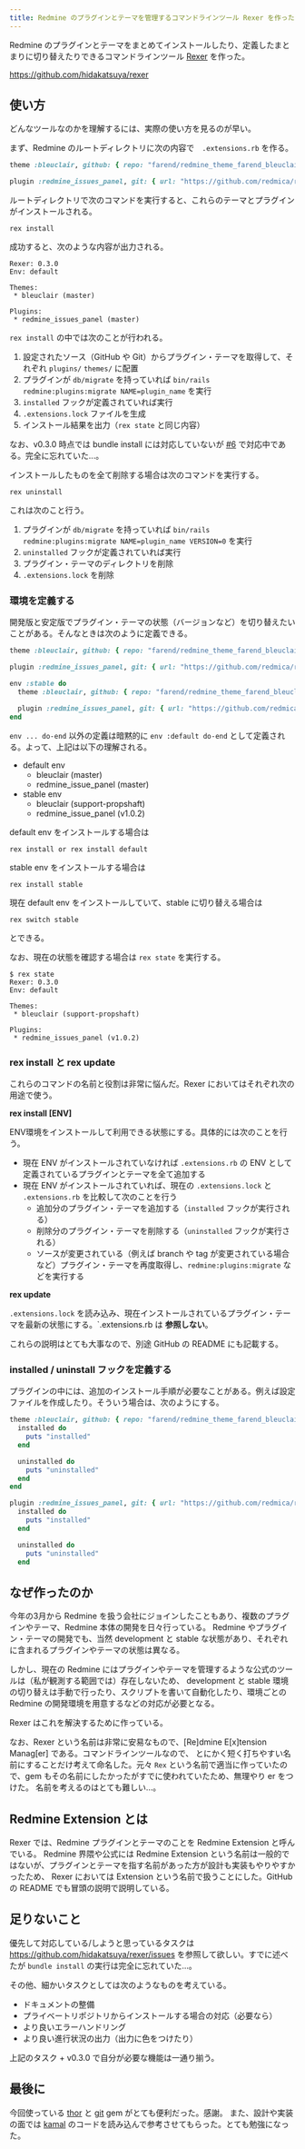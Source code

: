 ```yaml
---
title: Redmine のプラグインとテーマを管理するコマンドラインツール Rexer を作った
---
```


Redmine のプラグインとテーマをまとめてインストールしたり、定義したまとまりに切り替えたりできるコマンドラインツール [Rexer](https://github.com/hidakatsuya/rexer) を作った。

https://github.com/hidakatsuya/rexer

## 使い方

どんなツールなのかを理解するには、実際の使い方を見るのが早い。

まず、Redmine のルートディレクトリに次の内容で　`.extensions.rb` を作る。

```ruby
theme :bleuclair, github: { repo: "farend/redmine_theme_farend_bleuclair" }

plugin :redmine_issues_panel, git: { url: "https://github.com/redmica/redmine_issues_panel" }
```

ルートディレクトリで次のコマンドを実行すると、これらのテーマとプラグインがインストールされる。

```
rex install
```

成功すると、次のような内容が出力される。

```
Rexer: 0.3.0
Env: default

Themes:
 * bleuclair (master)

Plugins:
 * redmine_issues_panel (master)
```

`rex install` の中では次のことが行われる。

1. 設定されたソース（GitHub や Git）からプラグイン・テーマを取得して、それぞれ `plugins/` `themes/` に配置
2. プラグインが `db/migrate` を持っていれば `bin/rails redmine:plugins:migrate NAME=plugin_name` を実行
3. `installed` フックが定義されていれば実行
4. `.extensions.lock` ファイルを生成
5. インストール結果を出力（`rex state` と同じ内容）

なお、v0.3.0 時点では bundle install には対応していないが [#6](https://github.com/hidakatsuya/rexer/issues/6) で対応中である。完全に忘れていた...。

インストールしたものを全て削除する場合は次のコマンドを実行する。

```
rex uninstall
```

これは次のこと行う。

1. プラグインが `db/migrate` を持っていれば `bin/rails redmine:plugins:migrate NAME=plugin_name VERSION=0` を実行
2. `uninstalled` フックが定義されていれば実行
3. プラグイン・テーマのディレクトリを削除
4. `.extensions.lock` を削除

### 環境を定義する

開発版と安定版でプラグイン・テーマの状態（バージョンなど）を切り替えたいことがある。そんなときは次のように定義できる。

```ruby
theme :bleuclair, github: { repo: "farend/redmine_theme_farend_bleuclair" }

plugin :redmine_issues_panel, git: { url: "https://github.com/redmica/redmine_issues_panel" }

env :stable do
  theme :bleuclair, github: { repo: "farend/redmine_theme_farend_bleuclair", branch: "support-propshaft" }

  plugin :redmine_issues_panel, git: { url: "https://github.com/redmica/redmine_issues_panel", tag: "v1.0.2" }
end
````

`env ... do-end` 以外の定義は暗黙的に `env :default do-end` として定義される。よって、上記は以下の理解される。

* default env
  * bleuclair (master)
  * redmine_issue_panel (master)
* stable env
  * bleuclair (support-propshaft)
  * redmine_issue_panel (v1.0.2)

default env をインストールする場合は
```
rex install or rex install default
```

stable env をインストールする場合は
```
rex install stable
```

現在 default env をインストールしていて、stable に切り替える場合は
```
rex switch stable
```

とできる。

なお、現在の状態を確認する場合は `rex state` を実行する。

```
$ rex state
Rexer: 0.3.0
Env: default

Themes:
 * bleuclair (support-propshaft)

Plugins:
 * redmine_issues_panel (v1.0.2)
```

### rex install と rex update

これらのコマンドの名前と役割は非常に悩んだ。Rexer においてはそれぞれ次の用途で使う。

**rex install [ENV]**

ENV環境をインストールして利用できる状態にする。具体的には次のことを行う。

* 現在 ENV がインストールされていなければ `.extensions.rb` の ENV として定義されているプラグインとテーマを全て追加する
* 現在 ENV がインストールされていれば、現在の `.extensions.lock` と `.extensions.rb` を比較して次のことを行う
  * 追加分のプラグイン・テーマを追加する（`installed` フックが実行される）
  * 削除分のプラグイン・テーマを削除する（`uninstalled` フックが実行される）
  * ソースが変更されている（例えば branch や tag が変更されている場合など）プラグイン・テーマを再度取得し、`redmine:plugins:migrate` などを実行する
 
**rex update**

`.extensions.lock` を読み込み、現在インストールされているプラグイン・テーマを最新の状態にする。`.extensions.rb は **参照しない**。

これらの説明はとても大事なので、別途 GitHub の README にも記載する。

### installed / uninstall フックを定義する

プラグインの中には、追加のインストール手順が必要なことがある。例えば設定ファイルを作成したり。そういう場合は、次のようにする。

```ruby
theme :bleuclair, github: { repo: "farend/redmine_theme_farend_bleuclair" } do
  installed do
    puts "installed"
  end

  uninstalled do
    puts "uninstalled"
  end
end

plugin :redmine_issues_panel, git: { url: "https://github.com/redmica/redmine_issues_panel" } do
  installed do
    puts "installed"
  end

  uninstalled do
    puts "uninstalled"
  end
```

## なぜ作ったのか

今年の3月から Redmine を扱う会社にジョインしたこともあり、複数のプラグインやテーマ、Redmine 本体の開発を日々行っている。
Redmine やプラグイン・テーマの開発でも、当然 development と stable な状態があり、それぞれに含まれるプラグインやテーマの状態は異なる。

しかし、現在の Redmine にはプラグインやテーマを管理するような公式のツールは（私が観測する範囲では）存在しないため、
development と stable 環境の切り替えは手動で行ったり、スクリプトを書いて自動化したり、環境ごとの Redmine の開発環境を用意するなどの対応が必要となる。

Rexer はこれを解決するために作っている。

なお、Rexer という名前は非常に安易なもので、[Re]dmine E[x]tension Manag[er] である。コマンドラインツールなので、
とにかく短く打ちやすい名前にすることだけ考えて命名した。元々 `Rex` という名前で適当に作っていたので、gem もその名前にしたかったがすでに使われていたため、無理やり er をつけた。
名前を考えるのはとても難しい...。

## Redmine Extension とは

Rexer では、Redmine プラグインとテーマのことを Redmine Extension と呼んでいる。
Redmine 界隈や公式には Redmine Extension という名前は一般的ではないが、プラグインとテーマを指す名前があった方が設計も実装もやりやすかったため、
Rexer においては Extension という名前で扱うことにした。GitHub の README でも冒頭の説明で説明している。

## 足りないこと

優先して対応している/しようと思っているタスクは https://github.com/hidakatsuya/rexer/issues を参照して欲しい。すでに述べたが `bundle install` の実行は完全に忘れていた...。

その他、細かいタスクとしては次のようなものを考えている。

* ドキュメントの整備
* プライベートリポジトリからインストールする場合の対応（必要なら）
* より良いエラーハンドリング
* より良い進行状況の出力（出力に色をつけたり）

上記のタスク + v0.3.0 で自分が必要な機能は一通り揃う。

## 最後に

今回使っている [thor](https://github.com/rails/thor) と [git](https://github.com/ruby-git/ruby-git) gem がとても便利だった。感謝。
また、設計や実装の面では [kamal](https://github.com/basecamp/kamal) のコードを読み込んで参考させてもらった。とても勉強になった。
